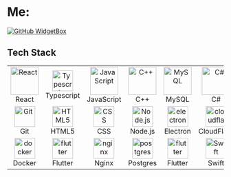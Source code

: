 
# Me:


[![GitHub WidgetBox](https://github-widgetbox.vercel.app/api/profile?username=RainNight-PrincessHighness&data=followers,repositories,stars,commits&theme=nautilus)](https://github.com/Jurredr/github-widgetbox)



## Tech Stack 

<div align="center">
  <table>
    <tr>
      <td align="center" width="12.5%">
        <img src="https://techstack-generator.vercel.app/react-icon.svg" alt="React" width="65" height="65" />
        <br>React
      </td>
       <td align="center" width="12.5%">
        <img src="https://skillicons.dev/icons?i=typescript" alt="Typescript" width="48" height="48" />
        <br>Typescript
      </td>
      <td align="center" width="12.5%">
        <img src="https://techstack-generator.vercel.app/js-icon.svg" alt="JavaScript" width="65" height="65" />
        <br>JavaScript
      </td>
      <td align="center" width="12.5%">
        <img src="https://techstack-generator.vercel.app/cpp-icon.svg" alt="C++" width="65" height="65" />
        <br>C++
      </td>
      <td align="center" width="12.5%">
        <img src="https://techstack-generator.vercel.app/mysql-icon.svg" alt="MySQL" width="65" height="65" />
        <br>MySQL
      </td>
      <td align="center" width="12.5%">
        <img src="https://techstack-generator.vercel.app/csharp-icon.svg" alt="C#" width="65" height="65" />
        <br>C#
      </td>
    </tr>
    <tr>
      <td align="center" width="12.5%">
        <img src="https://user-images.githubusercontent.com/25181517/192108372-f71d70ac-7ae6-4c0d-8395-51d8870c2ef0.png" alt="Git" width="48" height="48" />
        <br>Git
      </td>
      <td align="center" width="12.5%">
        <img src="https://skillicons.dev/icons?i=html" alt="HTML5" width="48" height="48" />
        <br>HTML5
      </td>
      <td align="center" width="12.5%">
        <img src="https://skillicons.dev/icons?i=css" alt="CSS" width="48" height="48" />
        <br>CSS
      </td>
      <td align="center" width="12.5%">
        <img src="https://skillicons.dev/icons?i=nodejs" alt="Node.js" width="48" height="48" />
        <br>Node.js
      </td>
      <td align="center" width="12.5%">
        <img src="https://skillicons.dev/icons?i=electron" alt="electron" width="48" height="48" />
        <br>Electron
      </td>
      <td align="center" width="12.5%">
        <img src="https://skillicons.dev/icons?i=cloudflare" alt="cloudflare" width="48" height="48" />
        <br>CloudFlare
      </td>
    </tr>
    <tr>      
      <td align="center" width="12.5%">
        <img src="https://techstack-generator.vercel.app/docker-icon.svg" alt="docker" width="48" height="48" />
        <br>Docker
      </td>
       <td align="center" width="12.5%">
        <img src="https://skillicons.dev/icons?i=flutter" alt="flutter" width="48" height="48" />
        <br>Flutter
      </td>
        <td align="center" width="12.5%">
        <img src="https://techstack-generator.vercel.app/nginx-icon.svg" alt="nginx" width="48" height="48" />
        <br>Nginx
      </td>
        <td align="center" width="12.5%">
        <img src="https://skillicons.dev/icons?i=postgres" alt="postgres" width="48" height="48" />
        <br>Postgres
      </td>
        <td align="center" width="12.5%">
        <img src="https://skillicons.dev/icons?i=flutter" alt="flutter" width="48" height="48" />
        <br>Flutter
      </td>
      <td align="center" width="12.5%">
        <img src="https://techstack-generator.vercel.app/swift-icon.svg" alt="Swift" width="48" height="48"/>
        <br>Swift
      </td>
  </table>
</div>

<!-- activity graph heroku-app start -->
<p align="center">
    <a href="[https://wakatime.com/@RainNight-PrincessHighness](https://github-readme-activity-graph.vercel.app/graph?username=James Cross&theme=merko&hide_border=true&hide_title=false&area=true&custom_title=Total%20contribution%20graph%20in%20all%20repo)">
        </a>
</p>

